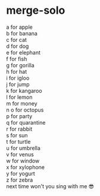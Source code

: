 # merge-solo
a for apple  
b for banana  
c for cat  
d for dog  
e for elephant   
f for fish    
g for gorilla   
h for hat  
i for igloo  
j for jump  
k for kangaroo  
l for lemon    
m for money    
n
o for octopus  
p for party  
q for quarantine  
r for rabbit  
s for sun  
t for turtle  
u for umbrella  
v for venus  
w for window  
x for xylophone  
y for yogurt  
z for zebra  
next time won't you sing with me 😎


